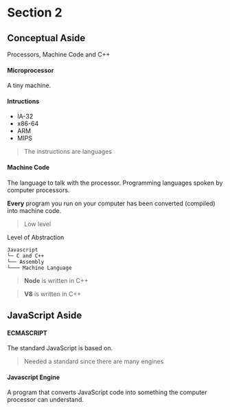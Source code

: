 # Section 2

## Conceptual Aside
Processors, Machine Code and C++

#### Microprocessor
A tiny machine.

#### Intructions
  - IA-32
  - x86-64
  - ARM
  - MIPS

> The instructions are languages

#### Machine Code
The language to talk with the processor. Programming languages spoken by computer processors.

**Every** program you run on your computer has been converted (compiled) into machine code.

> Low level

Level of Abstraction
```
Javascript
└─ C and C++
└── Assembly    
└─── Machine Language
```
> **Node** is written in C++

> **V8** is written in C++

## JavaScript Aside

#### ECMASCRIPT
The standard JavaScript is based on.
> Needed a standard since there are many engines

#### Javascript Engine
A program that converts JavaScript code into something the computer processor can understand.
